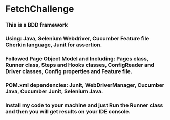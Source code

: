 # FetchChallenge
### This is a BDD framework
### Using: Java, Selenium Webdriver, Cucumber Feature file Gherkin language, Junit for assertion.
### Followed Page Object Model and Including: Pages class, Runner class, Steps and Hooks classes, ConfigReader and Driver classes, Config properties and Feature file.
### POM.xml dependencies: Junit, WebDriverManager, Cucumber Java, Cucumber Junit, Selenium Java.
### Install my code to your machine and just Run the Runner class and then you will get results on your IDE console.
